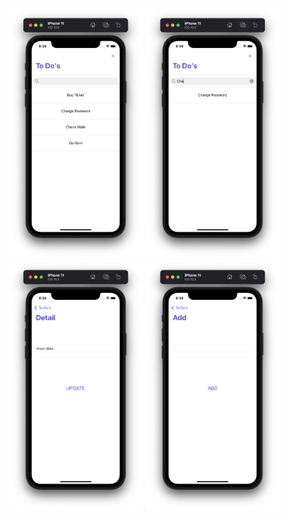 <p float="left">
<img src="./images/main.png" height=400>
<img src="./images/search.png" height=400>
<img src="./images/detail.png" height=400>
<img src="./images/add.png" height=400>
</p>

